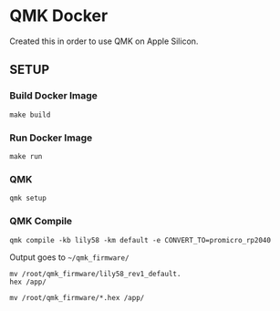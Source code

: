 # QMK Docker

Created this in order to use QMK on Apple Silicon.

## SETUP

### Build Docker Image

```
make build
```

### Run Docker Image

```
make run
```

### QMK

```
qmk setup
```

### QMK Compile

```
qmk compile -kb lily58 -km default -e CONVERT_TO=promicro_rp2040
```

Output goes to `~/qmk_firmware/`

```
mv /root/qmk_firmware/lily58_rev1_default.
hex /app/
```

`mv /root/qmk_firmware/*.hex /app/`

